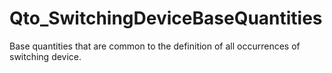 # Qto_SwitchingDeviceBaseQuantities

Base quantities that are common to the definition of all occurrences of switching device.
